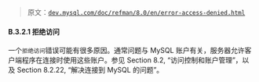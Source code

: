 > 原文：[`dev.mysql.com/doc/refman/8.0/en/error-access-denied.html`](https://dev.mysql.com/doc/refman/8.0/en/error-access-denied.html)

#### B.3.2.1 拒绝访问

一个`拒绝访问`错误可能有很多原因。通常问题与 MySQL 账户有关，服务器允许客户端程序在连接时使用这些账户。参见 Section 8.2, “访问控制和账户管理”，以及 Section 8.2.22, “解决连接到 MySQL 的问题”。
